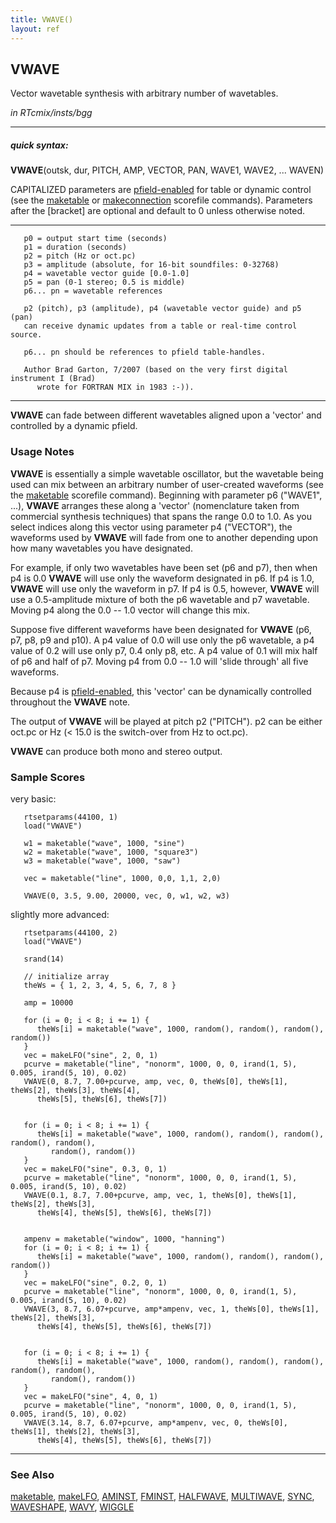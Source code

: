 ```yaml
---
title: VWAVE()
layout: ref
---
```


## VWAVE

Vector wavetable synthesis with arbitrary number of wavetables.

*in RTcmix/insts/bgg*  
  

-----

##### quick syntax:

**VWAVE**(outsk, dur, PITCH, AMP, VECTOR, PAN, WAVE1, WAVE2, ... WAVEN)

CAPITALIZED parameters are [pfield-enabled](pfield-enabled.html) for
table or dynamic control (see the
[maketable](../scorefile/maketable.html) or
[makeconnection](../scorefile/makeconnection.html) scorefile
commands). Parameters after the \[bracket\] are optional and default to
0 unless otherwise noted.

-----

  

``` 
   p0 = output start time (seconds)
   p1 = duration (seconds)
   p2 = pitch (Hz or oct.pc)
   p3 = amplitude (absolute, for 16-bit soundfiles: 0-32768)
   p4 = wavetable vector guide [0.0-1.0]
   p5 = pan (0-1 stereo; 0.5 is middle)
   p6... pn = wavetable references

   p2 (pitch), p3 (amplitude), p4 (wavetable vector guide) and p5 (pan)
   can receive dynamic updates from a table or real-time control source.

   p6... pn should be references to pfield table-handles.

   Author Brad Garton, 7/2007 (based on the very first digital instrument I (Brad)
      wrote for FORTRAN MIX in 1983 :-)).
```

  

-----

  
**VWAVE** can fade between different wavetables aligned upon a 'vector'
and controlled by a dynamic pfield.

### Usage Notes

**VWAVE** is essentially a simple wavetable oscillator, but the
wavetable being used can mix between an arbitrary number of user-created
waveforms (see the [maketable](../scorefile/maketable.html) scorefile
command). Beginning with parameter p6 ("WAVE1", ...), **VWAVE** arranges
these along a 'vector' (nomenclature taken from commercial synthesis
techniques) that spans the range 0.0 to 1.0. As you select indices along
this vector using parameter p4 ("VECTOR"), the waveforms used by
**VWAVE** will fade from one to another depending upon how many
wavetables you have designated.

For example, if only two wavetables have been set (p6 and p7), then when
p4 is 0.0 **VWAVE** will use only the waveform designated in p6. If p4
is 1.0, **VWAVE** will use only the waveform in p7. If p4 is 0.5,
however, **VWAVE** will use a 0.5-amplitude mixture of both the p6
wavetable and p7 wavetable. Moving p4 along the 0.0 -- 1.0 vector will
change this mix.

Suppose five different waveforms have been designated for **VWAVE** (p6,
p7, p8, p9 and p10). A p4 value of 0.0 will use only the p6 wavetable, a
p4 value of 0.2 will use only p7, 0.4 only p8, etc. A p4 value of 0.1
will mix half of p6 and half of p7. Moving p4 from 0.0 -- 1.0 will
'slide through' all five waveforms.

Because p4 is [pfield-enabled](pfield-enabled.html), this 'vector' can
be dynamically controlled throughout the **VWAVE** note.

The output of **VWAVE** will be played at pitch p2 ("PITCH"). p2 can be
either oct.pc or Hz (\< 15.0 is the switch-over from Hz to oct.pc).

**VWAVE** can produce both mono and stereo output.

### Sample Scores

very basic:

``` 
   rtsetparams(44100, 1)
   load("VWAVE")

   w1 = maketable("wave", 1000, "sine")
   w2 = maketable("wave", 1000, "square3")
   w3 = maketable("wave", 1000, "saw")

   vec = maketable("line", 1000, 0,0, 1,1, 2,0)

   VWAVE(0, 3.5, 9.00, 20000, vec, 0, w1, w2, w3)
```

  
  
slightly more advanced:

``` 
   rtsetparams(44100, 2)
   load("VWAVE")

   srand(14)

   // initialize array
   theWs = { 1, 2, 3, 4, 5, 6, 7, 8 }

   amp = 10000

   for (i = 0; i < 8; i += 1) {
      theWs[i] = maketable("wave", 1000, random(), random(), random(), random())
   }
   vec = makeLFO("sine", 2, 0, 1)
   pcurve = maketable("line", "nonorm", 1000, 0, 0, irand(1, 5), 0.005, irand(5, 10), 0.02)
   VWAVE(0, 8.7, 7.00+pcurve, amp, vec, 0, theWs[0], theWs[1], theWs[2], theWs[3], theWs[4],
      theWs[5], theWs[6], theWs[7])


   for (i = 0; i < 8; i += 1) {
      theWs[i] = maketable("wave", 1000, random(), random(), random(), random(), random(),
         random(), random())
   }
   vec = makeLFO("sine", 0.3, 0, 1)
   pcurve = maketable("line", "nonorm", 1000, 0, 0, irand(1, 5), 0.005, irand(5, 10), 0.02)
   VWAVE(0.1, 8.7, 7.00+pcurve, amp, vec, 1, theWs[0], theWs[1], theWs[2], theWs[3],
      theWs[4], theWs[5], theWs[6], theWs[7])


   ampenv = maketable("window", 1000, "hanning")
   for (i = 0; i < 8; i += 1) {
      theWs[i] = maketable("wave", 1000, random(), random(), random(), random())
   }
   vec = makeLFO("sine", 0.2, 0, 1)
   pcurve = maketable("line", "nonorm", 1000, 0, 0, irand(1, 5), 0.005, irand(5, 10), 0.02)
   VWAVE(3, 8.7, 6.07+pcurve, amp*ampenv, vec, 1, theWs[0], theWs[1], theWs[2], theWs[3],
      theWs[4], theWs[5], theWs[6], theWs[7])


   for (i = 0; i < 8; i += 1) {
      theWs[i] = maketable("wave", 1000, random(), random(), random(), random(), random(),
         random(), random())
   }
   vec = makeLFO("sine", 4, 0, 1)
   pcurve = maketable("line", "nonorm", 1000, 0, 0, irand(1, 5), 0.005, irand(5, 10), 0.02)
   VWAVE(3.14, 8.7, 6.07+pcurve, amp*ampenv, vec, 0, theWs[0], theWs[1], theWs[2], theWs[3],
      theWs[4], theWs[5], theWs[6], theWs[7])
```

  

-----

### See Also

[maketable](../scorefile/maketable.html),
[makeLFO](../scorefile/makeLFO.html), [AMINST](AMINST.html),
[FMINST](FMINST.html), [HALFWAVE](HALFWAVE.html),
[MULTIWAVE](MULTIWAVE.html), [SYNC](SYNC.html),
[WAVESHAPE](WAVESHAPE.html), [WAVY](WAVY.html), [WIGGLE](WIGGLE.html)
